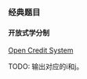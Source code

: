 ### 经典题目

#### 开放式学分制

[Open Credit System](https://uva.onlinejudge.org/index.php?option=com_onlinejudge&Itemid=8&category=22&page=show_problem&problem=2019)

TODO: 输出对应的i和j。